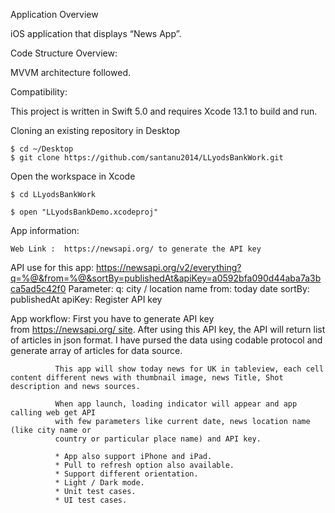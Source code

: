 Application Overview

iOS application that displays “News App”.

Code Structure Overview:

 MVVM architecture followed.


Compatibility:

This project is written in Swift 5.0 and requires Xcode 13.1 to build and run.

Cloning an existing repository in  Desktop

    $ cd ~/Desktop
    $ git clone https://github.com/santanu2014/LLyodsBankWork.git

Open the workspace in Xcode

    $ cd LLyodsBankWork

    $ open "LLyodsBankDemo.xcodeproj"

App information:

    Web Link :  https://newsapi.org/ to generate the API key
    
API use for this app: 
    https://newsapi.org/v2/everything?q=%@&from=%@&sortBy=publishedAt&apiKey=a0592bfa090d44aba7a3bca5ad5c42f0
    Parameter: q: city / location name
               from: today date
               sortBy: publishedAt
               apiKey: Register API key
            
App workflow: First you have to generate API key from https://newsapi.org/ site. After using this API key, the API will return list of articles in json             format. I have pursed the data using codable protocol and generate array of articles for data source.

              This app will show today news for UK in tableview, each cell content different news with thumbnail image, news Title, Shot description and news sources.
              
              When app launch, loading indicator will appear and app calling web get API
              with few parameters like current date, news location name (like city name or
              country or particular place name) and API key. 
          
              * App also support iPhone and iPad.
              * Pull to refresh option also available.
              * Support different orientation.
              * Light / Dark mode.
              * Unit test cases.
              * UI test cases.



